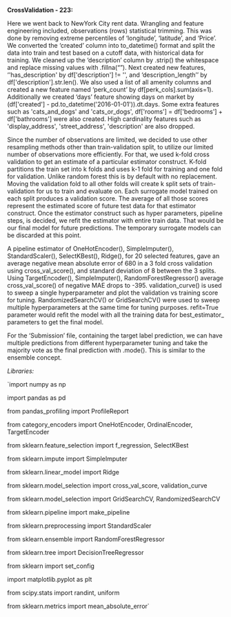 **CrossValidation - 223:** 

Here we went back to NewYork City rent data. Wrangling and feature engineering included, observations (rows) statistical trimming. This was done by removing extreme percentiles of ‘longitude’, ‘latitude’, and ‘Price’. We converted the ‘created’ column into to_datetime() format and split the data into train and test based on a cutoff data, with historical data for training. We cleaned up the ‘description’ column by .strip() the whitespace and replace missing values with .fillna(“”). Next created new features, ‘'has_description' by df['description'] != '', and ‘description_length’’ by df['description'].str.len(). We also used a list of all amenity columns and created a new feature named ‘perk_count’ by df[perk_cols].sum(axis=1). Additionally we created ‘days’ feature showing days on market by (df['created'] - pd.to_datetime('2016-01-01')).dt.days. Some extra features such as 'cats_and_dogs' and 'cats_or_dogs', df['rooms'] = df['bedrooms'] + df['bathrooms'] were also created. High cardinality features such as 'display_address', 'street_address', 'description' are also dropped. 

Since the number of observations are limited, we decided to use other resampling methods other than train-validation split, to utilize our limited number of observations more efficiently. For that, we used k-fold cross validation to get an estimate of a particular estimator construct. K-fold partitions the train set into k folds and uses k-1 fold for training and one fold for validation. Unlike random forest this is by default with no replacement. Moving the validation fold to all other folds will create k split sets of train-validation for us to train and evaluate on. Each surrogate model trained on each split produces a validation score. The average of all those scores represent the estimated score of future test data for that estimator construct. Once the estimator construct such as hyper parameters, pipeline steps, is decided, we refit the estimator with entire train data. That would be our final model for future predictions. The temporary surrogate models can be discarded at this point.

A pipeline estimator of OneHotEncoder(), SimpleImputer(), StandardScaler(), SelectKBest(), Ridge(), for 20 selected features, gave an average negative mean absolute error of 680  in a 3 fold cross validation using cross_val_score(), and standard deviation of 8 between the 3 splits. Using TargetEncoder(), SimpleImputer(), RandomForestRegressor() average cross_val_score() of negative MAE drops to -395. validation_curve() is used to sweep a single hyperparameter and plot the validation vs training score for tuning. RandomizedSearchCV() or GridSearchCV() were used to sweep multiple hyperparameters at the same time for tuning purposes. refit=True parameter would refit the model with all the training data for best_estimator_ parameters to get the final model. 

For the ‘Submission’ file, containing the target label prediction, we can have multiple predictions from different hyperparameter tuning and take the majority vote as the final prediction with .mode(). This is similar to the ensemble concept.

*Libraries:*

`import numpy as np

import pandas as pd

from pandas_profiling import ProfileReport

from category_encoders import OneHotEncoder, OrdinalEncoder, TargetEncoder

from sklearn.feature_selection import f_regression, SelectKBest

from sklearn.impute import SimpleImputer

from sklearn.linear_model import Ridge

from sklearn.model_selection import cross_val_score, validation_curve

from sklearn.model_selection import GridSearchCV, RandomizedSearchCV

from sklearn.pipeline import make_pipeline

from sklearn.preprocessing import StandardScaler

from sklearn.ensemble import RandomForestRegressor

from sklearn.tree import DecisionTreeRegressor

from sklearn import set_config

import matplotlib.pyplot as plt

from scipy.stats import randint, uniform

from sklearn.metrics import mean_absolute_error`
